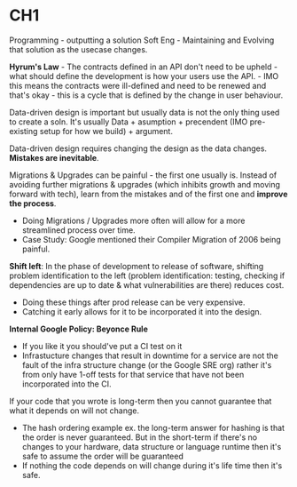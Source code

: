 # CH1

Programming - outputting a solution
Soft Eng - Maintaining and Evolving that solution as the usecase changes.

**Hyrum's Law** - The contracts defined in an API don't need to be upheld - what should define the development is how your users use the API.
    - IMO this means the contracts were ill-defined and need to be renewed and that's okay - this is a cycle that is defined by the change in user behaviour.

Data-driven design is important but usually data is not the only thing used to create a soln. It's usually Data + asumption + precendent (IMO pre-existing setup for how we build) + argument.

Data-driven design requires changing the design as the data changes. **Mistakes are inevitable**.

Migrations & Upgrades can be painful - the first one usually is. Instead of avoiding further migrations & upgrades (which inhibits growth and moving forward with tech), learn from the mistakes and of the first one and **improve the process**.
- Doing Migrations / Upgrades more often will allow for a more streamlined process over time.
- Case Study: Google mentioned their Compiler Migration of 2006 being painful.

**Shift left**: In the phase of development to release of software, shifting problem identification to the left (problem identification: testing, checking if dependencies are up to date & what vulnerabilities are there) reduces cost.
- Doing these things after prod release can be very expensive.
- Catching it early allows for it to be incorporated it into the design.

**Internal Google Policy: Beyonce Rule**
- If you like it you should've put a CI test on it
- Infrastucture changes that result in downtime for a service are not the fault of the infra structure change (or the Google SRE org) rather it's from only have 1-off tests for that service that have not been incorporated into the CI.

If your code that you wrote is long-term then you cannot guarantee that what it depends on will not change.
- The hash ordering example ex. the long-term answer for hashing is that the order is never guaranteed. But in the short-term if there's no changes to your hardware, data structure or language runtime then it's safe to assume the order will be guaranteed
- If nothing the code depends on will change during it's life time then it's safe.

